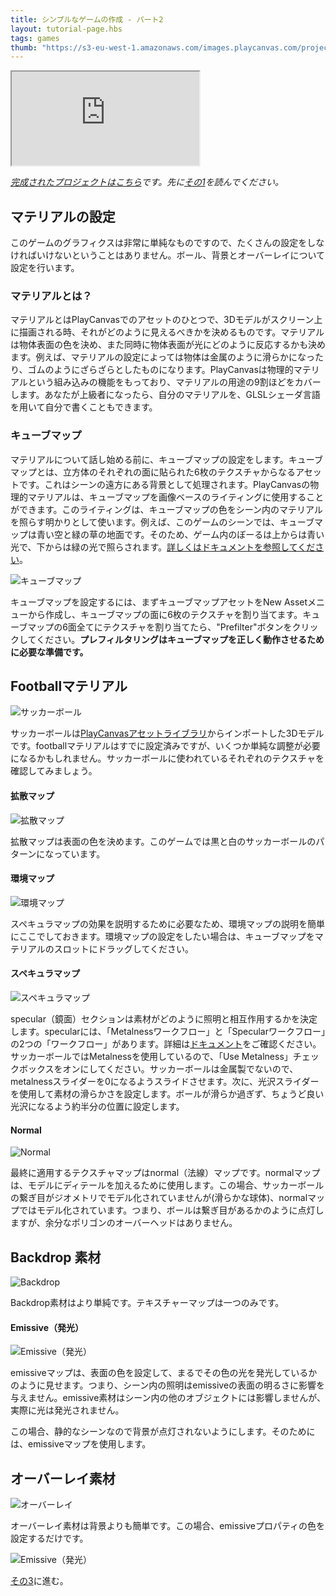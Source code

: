 ```yaml
---
title: シンプルなゲームの作成 - パート2
layout: tutorial-page.hbs
tags: games
thumb: "https://s3-eu-west-1.amazonaws.com/images.playcanvas.com/projects/12/406050/LIJTDO-image-75.jpg"
---
```


<iframe loading="lazy" src="https://playcanv.as/p/KH37bnOk/?overlay=false" title="Making a Simple Game - Part 2"></iframe>

*[完成されたプロジェクトはこちら][16]です。先に[その1][1]を読んでください。*

## マテリアルの設定

このゲームのグラフィクスは非常に単純なものですので、たくさんの設定をしなければいけないということはありません。ボール、背景とオーバーレイについて設定を行います。

### マテリアルとは？

マテリアルとはPlayCanvasでのアセットのひとつで、3Dモデルがスクリーン上に描画される時、それがどのように見えるべきかを決めるものです。マテリアルは物体表面の色を決め、また同時に物体表面が光にどのように反応するかも決めます。例えば、マテリアルの設定によっては物体は金属のように滑らかになったり、ゴムのようにざらざらとしたものになります。PlayCanvasは物理的マテリアルという組み込みの機能をもっており、マテリアルの用途の9割ほどをカバーします。あなたが上級者になったら、自分のマテリアルを、GLSLシェーダ言語を用いて自分で書くこともできます。

### キューブマップ

マテリアルについて話し始める前に、キューブマップの設定をします。キューブマップとは、立方体のそれぞれの面に貼られた6枚のテクスチャからなるアセットです。これはシーンの遠方にある背景として処理されます。PlayCanvasの物理的マテリアルは、キューブマップを画像ベースのライティングに使用することができます。このライティングは、キューブマップの色をシーン内のマテリアルを照らす明かりとして使います。例えば、このゲームのシーンでは、キューブマップは青い空と緑の草の地面です。そのため、ゲーム内のぼーるは上からは青い光で、下からは緑の光で照らされます。[詳しくはドキュメントを参照してください][7]。

![キューブマップ][8]

キューブマップを設定するには、まずキューブマップアセットをNew Assetメニューから作成し、キューブマップの面に6枚のテクスチャを割り当てます。キューブマップの6面全てにテクスチャを割り当てたら、"Prefilter"ボタンをクリックしてください。**プレフィルタリングはキューブマップを正しく動作させるために必要な準備です。**

## Footballマテリアル

![サッカーボール][3]

サッカーボールは[PlayCanvasアセットライブラリ][2]からインポートした3Dモデルです。footballマテリアルはすでに設定済みですが、いくつか単純な調整が必要になるかもしれません。サッカーボールに使われているそれぞれのテクスチャを確認してみましょう。

#### 拡散マップ

![拡散マップ][4]

拡散マップは表面の色を決めます。このゲームでは黒と白のサッカーボールのパターンになっています。

#### 環境マップ

![環境マップ][9]

スペキュラマップの効果を説明するために必要なため、環境マップの説明を簡単にここでしておきます。環境マップの設定をしたい場合は、キューブマップをマテリアルのスロットにドラッグしてください。

#### スペキュラマップ

![スペキュラマップ][5]

specular（鏡面）セクションは素材がどのように照明と相互作用するかを決定します。specularには、「Metalnessワークフロー」と「Specularワークフロー」の2つの「ワークフロー」があります。詳細は[ドキュメント][6]をご確認ください。サッカーボールではMetalnessを使用しているので、「Use Metalness」チェックボックスをオンにしてください。サッカーボールは金属製でないので、metalnessスライダーを0になるようスライドさせます。次に、光沢スライダーを使用して素材の滑らかさを設定します。ボールが滑らか過ぎず、ちょうど良い光沢になるよう約半分の位置に設定します。

#### Normal

![Normal][10]

最終に適用するテクスチャマップはnormal（法線）マップです。normalマップは、モデルにディテールを加えるために使用します。この場合、サッカーボールの繋ぎ目がジオメトリでモデル化されていませんが(滑らかな球体)、normalマップではモデル化されています。つまり、ボールは繋ぎ目があるかのように点灯しますが、余分なポリゴンのオーバーヘッドはありません。

## Backdrop 素材

![Backdrop][11]

Backdrop素材はより単純です。テキスチャーマップは一つのみです。

#### Emissive（発光）

![Emissive（発光）][12]

emissiveマップは、表面の色を設定して、まるでその色の光を発光しているかのように見せます。つまり、シーン内の照明はemissiveの表面の明るさに影響を与えません。emissive素材はシーン内の他のオブジェクトには影響しませんが、実際に光は発光されません。

この場合、静的なシーンなので背景が点灯されないようにします。そのためには、emissiveマップを使用します。

## オーバーレイ素材

![オーバーレイ][13]

オーバーレイ素材は背景よりも簡単です。この場合、emissiveプロパティの色を設定するだけです。

![Emissive（発光）][14]

[その3][15]に進む。

[1]: /tutorials/keepyup-part-one/
[2]: https://store.playcanvas.com/
[3]: /images/tutorials/beginner/keepyup-part-two/ball-material.jpg
[4]: /images/tutorials/beginner/keepyup-part-two/ball-diffuse.jpg
[5]: /images/tutorials/beginner/keepyup-part-two/ball-spec.jpg
[6]: /user-manual/graphics/physical-rendering/physical-materials/
[7]: /user-manual/assets/cubemaps/
[8]: /images/tutorials/beginner/keepyup-part-two/cubemap-preview.jpg
[9]: /images/tutorials/beginner/keepyup-part-two/ball-env.jpg
[10]: /images/tutorials/beginner/keepyup-part-two/ball-normal.jpg
[11]: /images/tutorials/beginner/keepyup-part-two/backdrop-material.jpg
[12]: /images/tutorials/beginner/keepyup-part-two/backdrop-emissive.jpg
[13]: /images/tutorials/beginner/keepyup-part-two/overlay-material.jpg
[14]: /images/tutorials/beginner/keepyup-part-two/overlay-emissive.jpg
[15]: /tutorials/keepyup-part-three/
[16]: https://playcanvas.com/project/406050
